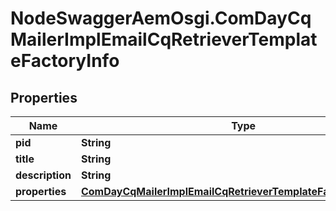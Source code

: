 # NodeSwaggerAemOsgi.ComDayCqMailerImplEmailCqRetrieverTemplateFactoryInfo

## Properties
Name | Type | Description | Notes
------------ | ------------- | ------------- | -------------
**pid** | **String** |  | [optional] 
**title** | **String** |  | [optional] 
**description** | **String** |  | [optional] 
**properties** | [**ComDayCqMailerImplEmailCqRetrieverTemplateFactoryProperties**](ComDayCqMailerImplEmailCqRetrieverTemplateFactoryProperties.md) |  | [optional] 


